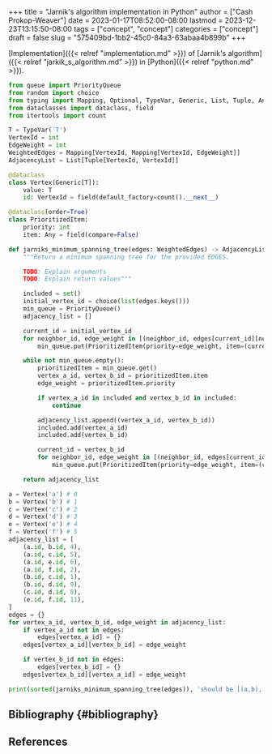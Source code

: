 +++
title = "Jarnik's algorithm implementation in Python"
author = ["Cash Prokop-Weaver"]
date = 2023-01-17T08:52:00-08:00
lastmod = 2023-12-23T13:15:50-08:00
tags = ["concept", "concept"]
categories = ["concept"]
draft = false
slug = "575409bd-1bb2-45c0-84a3-63abaa4b899b"
+++

[Implementation]({{< relref "implementation.md" >}}) of [Jarnik's algorithm]({{< relref "jarkik_s_algorithm.md" >}}) in [Python]({{< relref "python.md" >}}).

```python
from queue import PriorityQueue
from random import choice
from typing import Mapping, Optional, TypeVar, Generic, List, Tuple, Any
from dataclasses import dataclass, field
from itertools import count

T = TypeVar('T')
VertexId = int
EdgeWeight = int
WeightedEdges = Mapping[VertexId, Mapping[VertexId, EdgeWeight]]
AdjacencyList = List[Tuple[VertexId, VertexId]]

@dataclass
class Vertex(Generic[T]):
    value: T
    id: VertexId = field(default_factory=count().__next__)

@dataclass(order=True)
class PrioritizedItem:
    priority: int
    item: Any = field(compare=False)

def jarniks_minimum_spanning_tree(edges: WeightedEdges) -> AdjacencyList:
    """Return a minimum spanning tree for the provided EDGES.

    TODO: Explain arguments
    TODO: Explain return values"""

    included = set()
    initial_vertex_id = choice(list(edges.keys()))
    min_queue = PriorityQueue()
    adjacency_list = []

    current_id = initial_vertex_id
    for neighbor_id, edge_weight in [(neighbor_id, edges[current_id][neighbor_id]) for neighbor_id in edges[current_id] if neighbor_id not in included]:
        min_queue.put(PrioritizedItem(priority=edge_weight, item=(current_id, neighbor_id)))

    while not min_queue.empty():
        prioritizedItem = min_queue.get()
        vertex_a_id, vertex_b_id = prioritizedItem.item
        edge_weight = prioritizedItem.priority

        if vertex_a_id in included and vertex_b_id in included:
            continue

        adjacency_list.append((vertex_a_id, vertex_b_id))
        included.add(vertex_a_id)
        included.add(vertex_b_id)

        current_id = vertex_b_id
        for neighbor_id, edge_weight in [(neighbor_id, edges[current_id][neighbor_id]) for neighbor_id in edges[current_id] if neighbor_id not in included]:
            min_queue.put(PrioritizedItem(priority=edge_weight, item=(current_id, neighbor_id)))

    return adjacency_list

a = Vertex('a') # 0
b = Vertex('b') # 1
c = Vertex('c') # 2
d = Vertex('d') # 3
e = Vertex('e') # 4
f = Vertex('f') # 5
adjacency_list = [
    (a.id, b.id, 4),
    (a.id, c.id, 5),
    (a.id, e.id, 6),
    (a.id, f.id, 2),
    (b.id, c.id, 1),
    (b.id, d.id, 9),
    (c.id, d.id, 8),
    (e.id, f.id, 11),
]
edges = {}
for vertex_a_id, vertex_b_id, edge_weight in adjacency_list:
    if vertex_a_id not in edges:
        edges[vertex_a_id] = {}
    edges[vertex_a_id][vertex_b_id] = edge_weight

    if vertex_b_id not in edges:
        edges[vertex_b_id] = {}
    edges[vertex_b_id][vertex_a_id] = edge_weight

print(sorted(jarniks_minimum_spanning_tree(edges)), 'should be [(a,b), (a,e), (a,f), (b,c), (c,d)]')
```


## Bibliography {#bibliography}

## References

<style>.csl-entry{text-indent: -1.5em; margin-left: 1.5em;}</style><div class="csl-bib-body">
</div>
